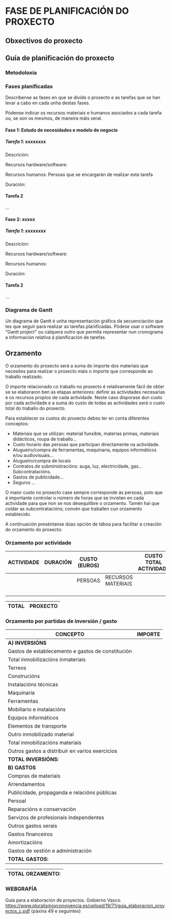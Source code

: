 # FASE DE PLANIFICACIÓN DO PROXECTO

## Obxectivos do proxecto

## Guía de planificación do proxecto

### Metodoloxía

### Fases planificadas

Descríbense as fases en que se divide o proxecto e as tarefas que se han levar a cabo en cada unha destas fases.

Pódense indicar os recursos materiais e humanos asociados a cada tarefa ou, se son os mesmos, de maneira máis xeral.

#### Fase 1: Estudo de necesidades e modelo de negocio

##### Tarefa 1: xxxxxxxx

Descrición:

Recursos hardware/software:

Recursos humanos: Persoas que se encargarán de realizar esta tarefa

Duración:

#### Tarefa 2

...

#### Fase 2: xxxxx

##### Tarefa 1: xxxxxxxx

Descrición:

Recursos hardware/software:

Recursos humanos:

Duración:

#### Tarefa 2

...

### Diagrama de Gantt

Un diagrama de Gantt é unha representación gráfica da secuenciación que tes que seguir para realizar as tarefas planificadas. Pódese usar o software "Gantt project" ou calquera outro que permita representar nun cronograma a información relativa á planificación de tarefas.

## Orzamento

O orzamento do proxecto será a suma do importe dos materiais que necesites para realizar o proxecto máis o importe que corresponde ao traballo realizado.

O importe relacionado co traballo no proxecto é relativamente fácil de obter se se elaboraron ben as etapas anteriores: definir as actividades necesarias e os recursos propios de cada actividade. Neste caso disporase dun custo por cada actividade e a suma do custo de todas as actividades será o custo total do traballo do proxecto.

Para establecer os custos do proxecto debes ter en conta diferentes conceptos:

- Materiais que se utilizan: material funxible, materias primas, materiais didácticos, roupa de traballo…
- Custo horario das persoas que participan directamente na actividade.
- Alugueiro/compra de ferramentas, maquinaria, equipos informáticos e/ou audiovisuais…
- Alugueiro/compra de locais
- Contratos de subministracións: auga, luz, electricidade, gas… Subcontratacións.
- Gastos de publicidade…
- Seguros ...

O maior custo no proxecto case sempre corresponde ás persoas, polo que é importante controlar o número de horas que se invisten en cada actividade para que non se nos desequilibre o orzamento. Tamén hai que coidar as subcontratacións; convén que traballen cun orzamento establecido.

 A continuación preséntanse dúas opción de táboa para facilitar a creación do orzamento do proxecto:

### Orzamento por actividade

| ACTIVIDADE | DURACIÓN | CUSTO (EUROS) | | CUSTO TOTAL ACTIVIDADE |
|--|--|--|--|--|
|            |          | PERSOAS|RECURSOS MATERIAIS|
|||||
|||||
|||||
|||||

| TOTAL | PROXECTO |
| -- | -- |

### Orzamento por partidas de inversión / gasto

| CONCEPTO | IMPORTE|
|--|--|
|**A) INVERSIÓNS**
|Gastos de establecemento e gastos de constitución
|Total inmobilizacións inmateriais
|Terreos
|Construcións
|Instalacións técnicas
|Maquinaria
|Ferramentas
|Mobiliario e instalacións
|Equipos informáticos
|Elementos de transporte
|Outro inmobilizado material
|Total inmobilizacións materiais
|Outros gastos a distribuír en varios exercicios
|**TOTAL INVERSIÓNS:**
|**B) GASTOS**
|Compras de materiais
|Arrendamentos
|Publicidade, propaganda e relacións públicas
|Persoal
|Reparacións e conservación
|Servizos de profesionais independentes
|Outros gastos xerais
|Gastos financeiros
|Amortizacións
|Gastos de xestión e administración
|**TOTAL GASTOS:**

|TOTAL ORZAMENTO:
|--|

### WEBGRAFÍA

Guía para a elaboración de proyectos. Gobierno Vasco.
<https://www.pluralismoyconvivencia.es/upload/19/71/guia_elaboracion_proyectos_c.pdf>  (páxina 49 e seguintes)
